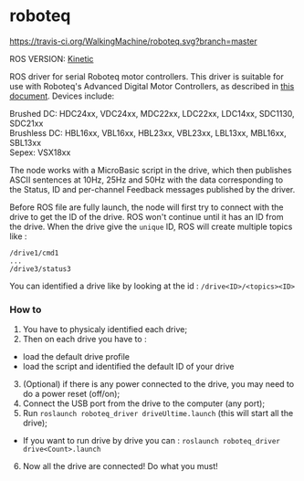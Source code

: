 roboteq
=======

https://travis-ci.org/WalkingMachine/roboteq.svg?branch=master

ROS VERSION: [Kinetic](http://wiki.ros.org/kinetic)

ROS driver for serial Roboteq motor controllers. This driver is suitable for use with Roboteq's
Advanced Digital Motor Controllers, as described in [this document][1]. Devices include:

Brushed DC: HDC24xx, VDC24xx, MDC22xx, LDC22xx, LDC14xx, SDC1130, SDC21xx  
Brushless DC: HBL16xx, VBL16xx, HBL23xx, VBL23xx, LBL13xx, MBL16xx, SBL13xx  
Sepex: VSX18xx

The node works with a MicroBasic script in the drive, which then publishes ASCII sentences at 10Hz, 25Hz and 50Hz with the data corresponding to the Status, ID and per-channel Feedback messages published by the driver.

Before ROS file are fully launch, the node will first try to connect with the drive to get the ID of the drive. ROS won't continue until it has an ID from the drive.
When the drive give the `unique` ID, ROS will create multiple topics like :
```
/drive1/cmd1
...
/drive3/status3
```
You can identified a drive like by looking at the id : `/drive<ID>/<topics><ID>`

### How to
1. You have to physicaly identified each drive;
2. Then on each drive you have to :
  * load the default drive profile
  * load the script and identified the default ID of your drive
3. (Optional) if there is any power connected to the drive, you may need to do a power reset (off/on);
4. Connect the USB port from the drive to the computer (any port);
5. Run `roslaunch roboteq_driver driveUltime.launch` (this will start all the drive);
  * If you want to run drive by drive you can : `roslaunch roboteq_driver drive<Count>.launch`
6. Now all the drive are connected! Do what you must!

[1]: https://www.roboteq.com/index.php/docman/motor-controllers-documents-and-files/documentation/user-manual/272-roboteq-controllers-user-manual-v17/file
